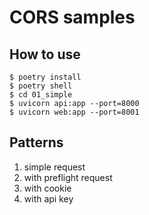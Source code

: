 # CORS samples
## How to use
```
$ poetry install
$ poetry shell
$ cd 01_simple
$ uvicorn api:app --port=8000
$ uvicorn web:app --port=8001
```

## Patterns
1. simple request
2. with preflight request
3. with cookie
4. with api key
